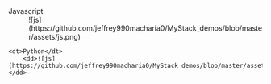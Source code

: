  

<dl>
	<dt>Javascript</dt>
	<dd>![js](https://github.com/jeffrey990macharia0/MyStack_demos/blob/master/assets/js.png) </dd>


	<dt>Python</dt>
		<dd>![js](https://github.com/jeffrey990macharia0/MyStack_demos/blob/master/assets/python.png) </dd>

</dl>   